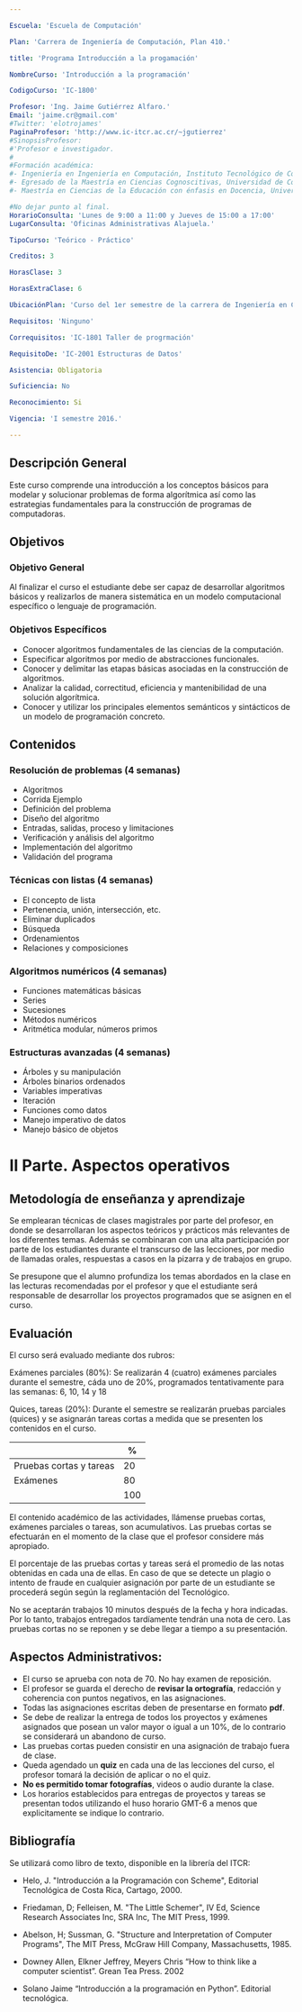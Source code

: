 ```yaml
---

Escuela: 'Escuela de Computación'

Plan: 'Carrera de Ingeniería de Computación, Plan 410.'

title: 'Programa Introducción a la progamación'

NombreCurso: 'Introducción a la programación'

CodigoCurso: 'IC-1800'

Profesor: 'Ing. Jaime Gutiérrez Alfaro.'
Email: 'jaime.cr@gmail.com'
#Twitter: 'elotrojames'
PaginaProfesor: 'http://www.ic-itcr.ac.cr/~jgutierrez'
#SinopsisProfesor: 
#'Profesor e investigador. 
#
#Formación académica:
#- Ingeniería en Ingeniería en Computación, Instituto Tecnológico de Costa Rica.
#- Egresado de la Maestría en Ciencias Cognoscitivas, Universidad de Costa Rica.
#- Maestría en Ciencias de la Educación con énfasis en Docencia, Universidad Am$

#No dejar punto al final. 
HorarioConsulta: 'Lunes de 9:00 a 11:00 y Jueves de 15:00 a 17:00'
LugarConsulta: 'Oficinas Administrativas Alajuela.'

TipoCurso: 'Teórico - Práctico'

Creditos: 3

HorasClase: 3

HorasExtraClase: 6

UbicaciónPlan: 'Curso del 1er semestre de la carrera de Ingeniería en Computación'

Requisitos: 'Ninguno'

Correquisitos: 'IC-1801 Taller de progrmación'

RequisitoDe: 'IC-2001 Estructuras de Datos'

Asistencia: Obligatoria

Suficiencia: No

Reconocimiento: Si

Vigencia: 'I semestre 2016.'

---
```



Descripción General
-------------------

Este curso comprende una introducción a los conceptos básicos para
modelar y solucionar problemas de forma algorítmica así como las
estrategias fundamentales para la construcción de programas de
computadoras.

Objetivos
---------

### Objetivo General
Al finalizar el curso el estudiante debe ser capaz de desarrollar 
algoritmos básicos y realizarlos de manera sistemática en un modelo 
computacional específico o lenguaje de programación.


### Objetivos Específicos

- Conocer algoritmos fundamentales de las ciencias de la computación.
- Especificar algoritmos por medio de abstracciones funcionales.
- Conocer y delimitar las etapas básicas asociadas en la construcción de
  algoritmos.
- Analizar la calidad, correctitud, eficiencia y mantenibilidad de una solución
  algorítmica.
- Conocer y utilizar los principales elementos semánticos y sintácticos de un
  modelo de programación concreto. 

Contenidos
----------

### Resolución de problemas (4 semanas)
- Algoritmos
- Corrida Ejemplo
- Definición del problema
- Diseño del algoritmo
- Entradas, salidas, proceso y limitaciones
- Verificación y análisis del algoritmo
- Implementación del algoritmo
- Validación del programa

### Técnicas con listas (4 semanas)
- El concepto de lista
- Pertenencia, unión, intersección, etc.
- Eliminar duplicados
- Búsqueda
- Ordenamientos
- Relaciones y composiciones

### Algoritmos numéricos (4 semanas)
- Funciones matemáticas básicas
- Series
- Sucesiones
- Métodos numéricos
- Aritmética modular, números primos

### Estructuras avanzadas (4 semanas)
- Árboles y su manipulación
- Árboles binarios ordenados
- Variables imperativas
- Iteración
- Funciones como datos
- Manejo imperativo de datos
- Manejo básico de objetos



II Parte. Aspectos operativos
=============================

Metodología de enseñanza y aprendizaje
--------------------------------------

Se emplearan técnicas de clases magistrales por parte del profesor, en donde se
desarrollaran los aspectos teóricos y prácticos más relevantes de los diferentes
temas. Además se combinaran con una alta participación por parte de los
estudiantes durante el transcurso de las lecciones, por medio de llamadas
orales, respuestas a casos en la pizarra y de trabajos en grupo.

Se presupone que el alumno profundiza los temas abordados en la clase en las
lecturas recomendadas por el profesor y que el estudiante será responsable de
desarrollar los proyectos programados que se asignen en el curso.

Evaluación
----------

El curso será evaluado mediante dos rubros: 


Exámenes parciales (80%): Se realizarán 4 (cuatro) exámenes parciales 
durante el semestre, cáda uno de 20%, programados tentativamente para 
las semanas: 6, 10, 14 y 18

Quices, tareas (20%): Durante el semestre se realizarán pruebas parciales
(quices) y se asignarán tareas cortas a medida que se presenten los contenidos
en el curso.


|                           | %   |
|---------------------------|-----|
| Pruebas cortas y tareas   |  20 |
| Exámenes                  |  80 |
|                           | 100 |


El contenido académico de las actividades, llámense pruebas cortas, 
exámenes parciales o tareas, son acumulativos. Las pruebas cortas se 
efectuarán en el momento de la clase que el profesor considere más 
apropiado. 

El porcentaje de las pruebas cortas y tareas será el promedio de las notas 
obtenidas en cada una de ellas. En caso de que se detecte un plagio o 
intento de fraude en cualquier asignación por parte de un estudiante se 
procederá según según la reglamentación del Tecnológico.

No se aceptarán trabajos 10 minutos después de la fecha y hora 
indicadas. Por lo tanto, trabajos entregados tardíamente tendrán una 
nota de cero.  Las pruebas cortas no se reponen y se debe llegar a 
tiempo a su presentación.



Aspectos Administrativos:
----------


- El curso se aprueba con nota de 70. No hay examen de reposición.
- El profesor se guarda el derecho de __revisar la ortografía__, redacción y
  coherencia con puntos negativos, en las asignaciones. 
- Todas las asignaciones escritas deben de presentarse en formato __pdf__.
- Se debe de realizar la entrega de todos los proyectos y exámenes asignados que
  posean un valor mayor o igual a un 10%, de lo contrario se considerará un
  abandono de curso. 
- Las pruebas cortas pueden consistir en una asignación de trabajo fuera de
  clase. 
- Queda agendado un __quiz__ en cada una de las lecciones del curso, el profesor
  tomará la decisión de aplicar o no el quiz. 
- __No es permitido tomar fotografías__, videos o audio durante la clase.
- Los horarios establecidos para entregas de proyectos y tareas se presentan
  todos utilizando el huso horario GMT-6 a menos que explicitamente se indique
  lo contrario.
  


Bibliografía
------------

Se utilizará como libro de texto, disponible en la librería del ITCR:

- Helo, J. "Introducción a la Programación con Scheme", Editorial Tecnológica de
  Costa Rica, Cartago, 2000.

- Friedaman, D; Felleisen, M. "The Little Schemer", IV Ed, Science Research
  Associates Inc, SRA Inc, The MIT Press, 1999.

- Abelson, H; Sussman, G. "Structure and Interpretation of Computer Programs",
  The MIT Press, McGraw Hill Company, Massachusetts, 1985.

- Downey Allen, Elkner Jeffrey, Meyers Chris “How to think like a computer
  scientist”. Grean Tea Press. 2002 
  
- Solano Jaime “Introducción a la programación en Python”. Editorial
  tecnológica.

